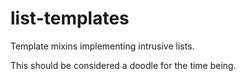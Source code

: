 list-templates
==============

Template mixins implementing intrusive lists.

This should be considered a doodle for the time being.
